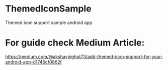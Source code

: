 # ThemedIconSample
Themed icon support sample android app 
# For guide check Medium Article:
https://medium.com/@akshaynighot73/add-themed-icon-support-for-your-android-app-d1745cf0862f


